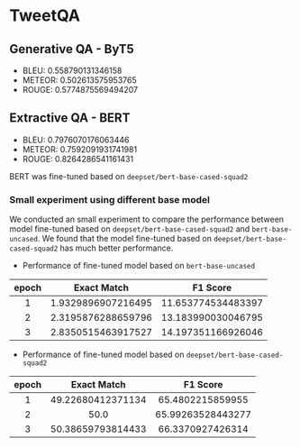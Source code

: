 # TweetQA

## Generative QA - ByT5

* BLEU: 0.558790131346158  
* METEOR: 0.502613575953765  
* ROUGE: 0.5774875569494207

## Extractive QA - BERT

* BLEU: 0.7976070176063446  
* METEOR: 0.7592091931741981  
* ROUGE: 0.8264286541161431

BERT was fine-tuned based on `deepset/bert-base-cased-squad2`

### Small experiment using different base model

We conducted an small experiment to compare the performance between model fine-tuned based on `deepset/bert-base-cased-squad2` and `bert-base-uncased`. We found that the model fine-tuned based on `deepset/bert-base-cased-squad2` has much better performance.  

* Performance of fine-tuned model based on `bert-base-uncased`
  
| **epoch** | **Exact Match** | **F1 Score** |
| :---: | :---: | :---:|
| 1 | 1.9329896907216495 | 11.653774534483397 |
| 2 | 2.3195876288659796 | 13.183990030046795 |
| 3 | 2.8350515463917527 | 14.197351166926046 |

* Performance of fine-tuned model based on `deepset/bert-base-cased-squad2`
  
| **epoch** | **Exact Match** | **F1 Score** |
| :---: | :---: | :---:|
| 1 | 49.22680412371134 | 65.4802215859955 |
| 2 | 50.0 | 65.99263528443277 |
| 3 | 50.38659793814433 | 66.3370927426314 |